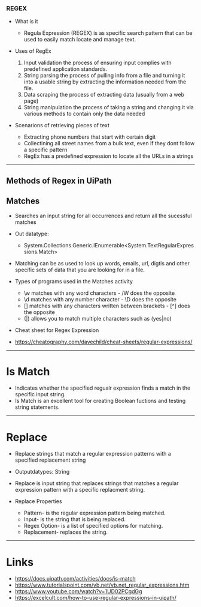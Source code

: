 ### REGEX  


- What is it 

    - Regula Expression (REGEX) is as specific search pattern that can be used to easily match locate and manage text. 

- Uses of RegEx

    1. Input validation 
        the process of ensuring input complies with predefined application standards.
    2. String parsing 
        the process of pulling info from a file and turning it into a usable string by extracting the information needed from the file.
    3. Data scraping 
        the process of extracting data (usually from a web page)
    4. String manipulation 
        the process of taking a string and changing it via various methods to contain only the data needed


- Scenarions of retrieving pieces of text
    - Extracting phone numbers that start with certain digit
    - Collectining all street names from a bulk text, even if they dont follow a specific pattern 
    - RegEx has a predefined expression to locate all the URLs in a strings

---

## Methods of Regex in UiPath


## Matches
- Searches an input string for all occurrences and return all the sucessful matches 
- Out datatype: 
    - System.Collections.Generic.IEnumerable<System.TextRegularExpressions.Match> 
- Matching can be as used to look up words, emails, url, digtis and other specific sets of data that you are looking for in a file. 

- Types of programs used in the Matches activity

    - \w matches with any word characters - /W does the opposite
    - \d matches with any number character - \D does the opposite
    - [] matches with any characters written between brackets - [^] does the opposite
    - (|) allows you to match multiple characters such as (yes|no)

- Cheat sheet for Regex Expression
- https://cheatography.com/davechild/cheat-sheets/regular-expressions/

---

# Is Match 
- Indicates whether the specified regualr expression finds a match in the specific input string.
- Is Match is an excellent tool for creating Boolean fuctions and testing string statements. 
---

# Replace
- Replace strings that match a regular expression patterns with a specified replacement string
- Outputdatypes: String
- Replace is input string that replaces strings that matches a regular expression pattern with a specific replacment string.

- Replace Properties 
    - Pattern- is the regular expression pattern being matched.
    - Input- is the string that is being replaced.
    - Regex Option- is a list of specified options for matching.
    - Replacement- replaces the string.

----

# Links 

-  https://docs.uipath.com/activities/docs/is-match
-  https://www.tutorialspoint.com/vb.net/vb.net_regular_expressions.htm
-  https://www.youtube.com/watch?v=1UD02PCgdGg
-  https://excelcult.com/how-to-use-regular-expressions-in-uipath/
